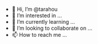 - 👋 Hi, I’m @tarahou
- 👀 I’m interested in ...
- 🌱 I’m currently learning ...
- 💞️ I’m looking to collaborate on ...
- 📫 How to reach me ...

<!---
tarahou/tarahou is a ✨ special ✨ repository because its `README.md` (this file) appears on your GitHub profile.
You can click the Preview link to take a look at your changes.
--->
